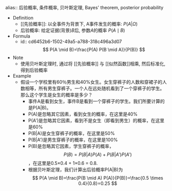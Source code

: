 alias:: 后验概率, 条件概率, 贝叶斯定理, Bayes' theorem, posterior probability

- Definition
	- [[先验概率]]: 以全事件为背景下, A事件发生的概率: $P(A|Ω)$
	- 后验概率: 给定证据(背景)$B$后, 参数$A$的概率 $P(A \mid B)$
- Formula
	- id:: cd6452b6-1502-49a5-a788-318c496a3d07
	  $$
	  P(A \mid B)=\frac{P(A) P(B \mid A)}{P(B)}
	  $$
- Note
	- 使用贝叶斯定理时, 通过将 [[先验概率]] 与 [[似然函数]]相乘, 然后标准化, 得到后验概率
- Example
	- 假设一个学校里有60％男生和40%女生。女生穿裤子的人数和穿裙子的人数相等，所有男生穿裤子。一个人在远处随机看到了一个穿裤子的学生。那么这个学生是女生的概率是多少？
		- 事件A是看到女生，事件B是看到一个穿裤子的学生。我们所要计算的是P(A|B)。
		- P(A)是忽略其它因素，看到女生的概率，在这里是40%
		- P(A')是忽略其它因素，看到不是女生（即看到男生）的概率，在这里是60%
		- P(B|A)是女生穿裤子的概率，在这里是50%
		- P(B|A')是男生穿裤子的概率，在这里是100%
		- P(B)是忽略其它因素，学生穿裤子的概率，$$P(B) = P(B|A)P(A) + P(B|A')P(A')$$，在这里是0.5×0.4 + 1×0.6 = 0.8.
		- 根据贝叶斯定理，我们计算出后验概率P(A|B)为
		  $$
		  P(A \mid B)=\frac{P(B \mid A) P(A)}{P(B)}=\frac{0.5 \times 0.4}{0.8}=0.25 
		  $$